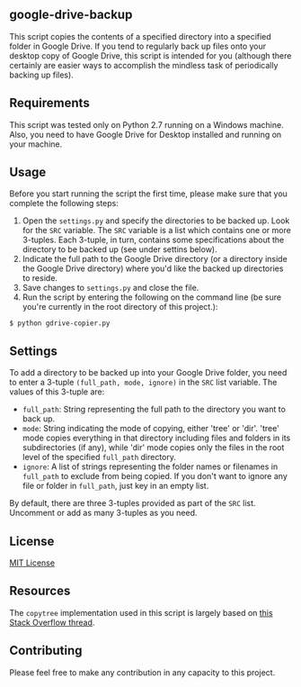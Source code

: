 ## google-drive-backup
This script copies the contents of a specified directory into a specified folder in Google Drive. If you tend to regularly back up files onto your desktop copy of Google Drive, this script is intended for you (although there certainly are easier ways to accomplish the mindless task of periodically backing up files).

## Requirements
This script was tested only on Python 2.7 running on a Windows machine. Also, you need to have Google Drive for Desktop installed and running on your machine.

## Usage
Before you start running the script the first time, please make sure that you complete the following steps:

1. Open the `settings.py` and specify the directories to be backed up. Look for the `SRC` variable. The `SRC` variable is a list which contains one or more 3-tuples. Each 3-tuple, in turn, contains some specifications about the directory to be backed up (see under settins below).
2. Indicate the full path to the Google Drive directory (or a directory inside the Google Drive directory) where you'd like the backed up directories to reside.
3. Save changes to `settings.py` and close the file.
4. Run the script by entering the following on the command line (be sure you're currently in the root directory of this project.):

```
$ python gdrive-copier.py
```

## Settings
To add a directory to be backed up into your Google Drive folder, you need to enter a 3-tuple `(full_path, mode, ignore)` in the `SRC` list variable. The values of this 3-tuple are:

* `full_path`: String representing the full path to the directory you want to back up.
* `mode`: String indicating the mode of copying, either 'tree' or 'dir'. 'tree' mode copies everything in that directory including files and folders in its subdirectories (if any), while 'dir' mode copies only the files in the root level of the specified `full_path` directory.
* `ignore`: A list of strings representing the folder names or filenames in `full_path` to exclude from being copied. If you don't want to ignore any file or folder in `full_path`, just key in an empty list.

By default, there are three 3-tuples provided as part of the `SRC` list. Uncomment or add as many 3-tuples as you need.

## License
[MIT License](https://opensource.org/licenses/MIT)

## Resources
The `copytree` implementation used in this script is largely based on [this Stack Overflow thread](http://stackoverflow.com/questions/1868714/how-do-i-copy-an-entire-directory-of-files-into-an-existing-directory-using-pyth).

## Contributing
Please feel free to make any contribution in any capacity to this project.